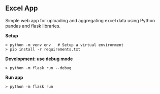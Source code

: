 
## Excel App


Simple web app for uploading and aggregating excel data using Python pandas and flask libraries.


**Setup**


```
> python -m venv env   # Setup a virtual environment
> pip install -r requirements.txt
```

**Development: use debug mode**

```
> python -m flask run --debug 
```

**Run app**
```
> python -m flask run 
```
